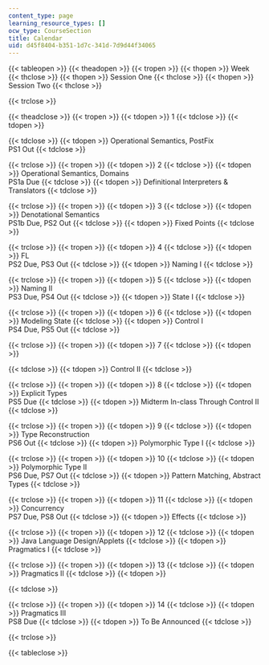 ```yaml
---
content_type: page
learning_resource_types: []
ocw_type: CourseSection
title: Calendar
uid: d45f8404-b351-1d7c-341d-7d9d44f34065
---
```


{{< tableopen >}}
{{< theadopen >}}
{{< tropen >}}
{{< thopen >}}
Week
{{< thclose >}}
{{< thopen >}}
Session One
{{< thclose >}}
{{< thopen >}}
Session Two
{{< thclose >}}

{{< trclose >}}

{{< theadclose >}}
{{< tropen >}}
{{< tdopen >}}
1
{{< tdclose >}}
{{< tdopen >}}

{{< tdclose >}}
{{< tdopen >}}
Operational Semantics, PostFix  
PS1 Out
{{< tdclose >}}

{{< trclose >}}
{{< tropen >}}
{{< tdopen >}}
2
{{< tdclose >}}
{{< tdopen >}}
Operational Semantics, Domains  
PS1a Due
{{< tdclose >}}
{{< tdopen >}}
Definitional Interpreters & Translators
{{< tdclose >}}

{{< trclose >}}
{{< tropen >}}
{{< tdopen >}}
3
{{< tdclose >}}
{{< tdopen >}}
Denotational Semantics  
PS1b Due, PS2 Out
{{< tdclose >}}
{{< tdopen >}}
Fixed Points
{{< tdclose >}}

{{< trclose >}}
{{< tropen >}}
{{< tdopen >}}
4
{{< tdclose >}}
{{< tdopen >}}
FL  
PS2 Due, PS3 Out
{{< tdclose >}}
{{< tdopen >}}
Naming I
{{< tdclose >}}

{{< trclose >}}
{{< tropen >}}
{{< tdopen >}}
5
{{< tdclose >}}
{{< tdopen >}}
Naming II  
PS3 Due, PS4 Out
{{< tdclose >}}
{{< tdopen >}}
State I
{{< tdclose >}}

{{< trclose >}}
{{< tropen >}}
{{< tdopen >}}
6
{{< tdclose >}}
{{< tdopen >}}
Modeling State
{{< tdclose >}}
{{< tdopen >}}
Control I  
PS4 Due, PS5 Out
{{< tdclose >}}

{{< trclose >}}
{{< tropen >}}
{{< tdopen >}}
7
{{< tdclose >}}
{{< tdopen >}}

{{< tdclose >}}
{{< tdopen >}}
Control II
{{< tdclose >}}

{{< trclose >}}
{{< tropen >}}
{{< tdopen >}}
8
{{< tdclose >}}
{{< tdopen >}}
Explicit Types  
PS5 Due
{{< tdclose >}}
{{< tdopen >}}
Midterm In-class Through Control II
{{< tdclose >}}

{{< trclose >}}
{{< tropen >}}
{{< tdopen >}}
9
{{< tdclose >}}
{{< tdopen >}}
Type Reconstruction  
PS6 Out
{{< tdclose >}}
{{< tdopen >}}
Polymorphic Type I
{{< tdclose >}}

{{< trclose >}}
{{< tropen >}}
{{< tdopen >}}
10
{{< tdclose >}}
{{< tdopen >}}
Polymorphic Type II  
PS6 Due, PS7 Out
{{< tdclose >}}
{{< tdopen >}}
Pattern Matching, Abstract Types
{{< tdclose >}}

{{< trclose >}}
{{< tropen >}}
{{< tdopen >}}
11
{{< tdclose >}}
{{< tdopen >}}
Concurrency  
PS7 Due, PS8 Out
{{< tdclose >}}
{{< tdopen >}}
Effects
{{< tdclose >}}

{{< trclose >}}
{{< tropen >}}
{{< tdopen >}}
12
{{< tdclose >}}
{{< tdopen >}}
Java Language Design/Applets
{{< tdclose >}}
{{< tdopen >}}
Pragmatics I
{{< tdclose >}}

{{< trclose >}}
{{< tropen >}}
{{< tdopen >}}
13
{{< tdclose >}}
{{< tdopen >}}
Pragmatics II
{{< tdclose >}}
{{< tdopen >}}

{{< tdclose >}}

{{< trclose >}}
{{< tropen >}}
{{< tdopen >}}
14
{{< tdclose >}}
{{< tdopen >}}
Pragmatics III  
PS8 Due
{{< tdclose >}}
{{< tdopen >}}
To Be Announced
{{< tdclose >}}

{{< trclose >}}

{{< tableclose >}}